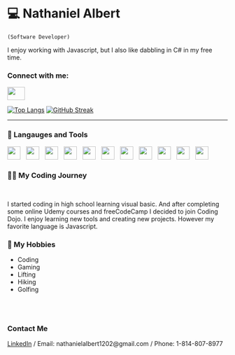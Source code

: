 # 💻 Nathaniel Albert

`(Software Developer)`

<p>I enjoy working with Javascript, but I also like dabbling in C# in my free time.</p>


<h3 align="left">Connect with me:</h3>
<p align="left">
<a href="https://www.linkedin.com/in/nathaniel-j-albert/" target="blank"><img align="center" src="https://cdn.jsdelivr.net/npm/simple-icons@3.0.1/icons/linkedin.svg" height="30" width="40" /></a>
</p>

[![Top Langs](https://github-readme-stats.vercel.app/api/top-langs/?username=NathanielJ14)](https://github.com/NathanielJ14/github-readme-stats)
[![GitHub Streak](https://github-readme-streak-stats.herokuapp.com/?user=NathanielJ14)](https://git.io/streak-stats)

---

### 🧰 Langauges and Tools

<p align="left">
 <img align="left" style="padding-right:10px" width="30px" src="https://cdn.jsdelivr.net/gh/devicons/devicon/icons/javascript/javascript-original.svg" />
 <img align="left" style="padding-right:10px" width="30px" src="https://cdn.jsdelivr.net/gh/devicons/devicon/icons/python/python-original.svg" />
 <img align="left" style="padding-right:10px" width="30px" src="https://cdn.jsdelivr.net/gh/devicons/devicon/icons/html5/html5-original.svg" />
 <img align="left" style="padding-right:10px" width="30px" src="https://cdn.jsdelivr.net/gh/devicons/devicon/icons/css3/css3-original.svg" />
 <img align="left" style="padding-right:10px" width="30px" src="https://cdn.jsdelivr.net/gh/devicons/devicon/icons/react/react-original.svg" />
 <img align="left" style="padding-right:10px" width="30px" src="https://cdn.jsdelivr.net/gh/devicons/devicon/icons/nodejs/nodejs-original.svg" />
 <img align="left" style="padding-right:10px" width="30px" src="https://cdn.jsdelivr.net/gh/devicons/devicon/icons/mongodb/mongodb-original.svg" />
 <img align="left" style="padding-right:10px" width="30px" src="https://cdn.jsdelivr.net/gh/devicons/devicon/icons/mysql/mysql-original.svg" />
 <img align="left" style="padding-right:10px" width="30px" src="https://cdn.jsdelivr.net/gh/devicons/devicon/icons/flask/flask-original.svg" />
 <img align="left" style="padding-right:10px" width="30px" src="https://cdn.jsdelivr.net/gh/devicons/devicon/icons/bootstrap/bootstrap-original.svg" /> 
 <img align="left" style="padding-right:10px" width="30px" src="https://cdn.jsdelivr.net/gh/devicons/devicon/icons/git/git-original.svg" />
</p>

<br />

#


<h3>👨‍💻 My Coding Journey</h3>
 <br />
<p>I started coding in high school learning visual basic. And after completing some online Udemy courses and freeCodeCamp I decided to join Coding Dojo. I enjoy learning new tools and creating new projects. However my favorite language is Javascript.</p>
 
 
<h3>👾 My Hobbies</h3>
 <ul>
 <li>Coding</li>
  <li>Gaming</li>
  <li>Lifting</li>
  <li>Hiking</li>
 <li>Golfing</li>
 </ul>
 <br />
 
 #
 
 <h3>Contact Me</h3>
 <a href="https://www.linkedin.com/in/nathaniel-j-albert/" >LinkedIn</a> / Email: nathanielalbert1202@gmail.com / Phone: 1-814-807-8977
 
 
